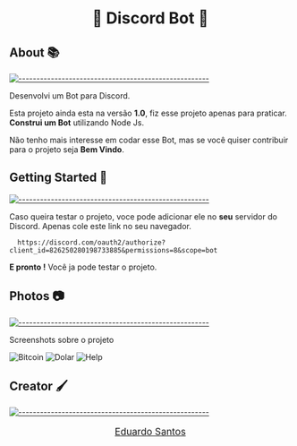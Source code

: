 <h1 align="center">🤖 Discord Bot 🤖</h1>


## About 📚
[![-----------------------------------------------------](https://raw.githubusercontent.com/andreasbm/readme/master/assets/lines/colored.png)](#table-of-contents)

<p>Desenvolvi um Bot para Discord.</p>

<p>Esta projeto ainda esta na versão <strong>1.0</strong>, fiz esse projeto apenas para praticar. <strong>Construi um Bot</strong> utilizando Node Js.</p>

<p>Não tenho mais interesse em codar esse Bot, mas se você quiser contribuir para o projeto seja <strong>Bem Vindo</strong>.</p>

##  Getting Started 🧪
[![-----------------------------------------------------](https://raw.githubusercontent.com/andreasbm/readme/master/assets/lines/colored.png)](#table-of-contents)

<p>Caso queira testar o projeto, voce pode adicionar ele no <strong>seu</strong> servidor do Discord. Apenas cole este link no seu navegador.</p>

      https://discord.com/oauth2/authorize?client_id=826250280198733885&permissions=8&scope=bot

<p><strong>E pronto !</strong> Você ja pode testar o projeto.</p>

## Photos 📷
[![-----------------------------------------------------](https://raw.githubusercontent.com/andreasbm/readme/master/assets/lines/colored.png)](#table-of-contents)

<p>Screenshots sobre o projeto</p>

<img src="https://i.ibb.co/yqF1CKV/botp1.png" alt="Bitcoin">

<img src="https://i.ibb.co/hHWdd0W/botp2.png" alt="Dolar">

<img src="https://i.ibb.co/7kFShjy/botp3.png" alt="Help">

## Creator 🖌️
[![-----------------------------------------------------](https://raw.githubusercontent.com/andreasbm/readme/master/assets/lines/colored.png)](#table-of-contents)

<a href="https://www.linkedin.com/in/destr00/"><p style="font-size: 17px;" align=center>Eduardo Santos</p></a>

